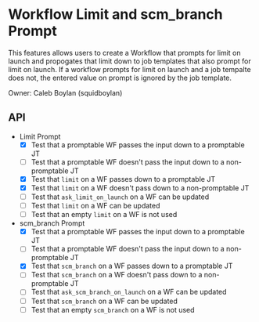 # Workflow Limit and scm\_branch Prompt

This features allows users to create a Workflow that prompts for limit on
launch and propogates that limit down to job templates that also prompt for
limit on launch. If a workflow prompts for limit on launch and a job tempalte
does not, the entered value on prompt is ignored by the job template.

Owner: Caleb Boylan (squidboylan)

## API

- Limit Prompt
    - [x] Test that a promptable WF passes the input down to a promptable JT
    - [ ] Test that a promptable WF doesn't pass the input down to a non-promptable JT
    - [x] Test that `limit` on a WF passes down to a promptable JT
    - [x] Test that `limit` on a WF doesn't pass down to a non-promptable JT
    - [ ] Test that `ask_limit_on_launch` on a WF can be updated
    - [ ] Test that `limit` on a WF can be updated
    - [ ] Test that an empty `limit` on a WF is not used
- scm\_branch Prompt
    - [x] Test that a promptable WF passes the input down to a promptable JT
    - [ ] Test that a promptable WF doesn't pass the input down to a non-promptable JT
    - [x] Test that `scm_branch` on a WF passes down to a promptable JT
    - [ ] Test that `scm_branch` on a WF doesn't pass down to a non-promptable JT
    - [ ] Test that `ask_scm_branch_on_launch` on a WF can be updated
    - [ ] Test that `scm_branch` on a WF can be updated
    - [ ] Test that an empty `scm_branch` on a WF is not used
